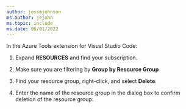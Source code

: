 ```yaml
---
author: jessmjohnson
ms.author: jejohn
ms.topic: include
ms.date: 06/01/2022
---
```


In the Azure Tools extension for Visual Studio Code:

1. Expand **RESOURCES** and find your subscription.

1. Make sure you are filtering by **Group by Resource Group**

1. Find your resource group, right-click, and select **Delete**.

1. Enter the name of the resource group in the dialog box to confirm deletion of the resource group.	

